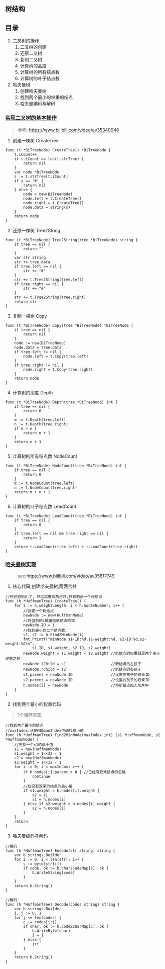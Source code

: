 ## 树结构

## 目录
1. 二叉树的操作
    1. 二叉树的创建
    1. 还原二叉树
    1. 复制二叉树
    1. 计算树的高度
    1. 计算树的所有结点数
    1. 计算树的叶子结点数
1. 哈夫曼树
    1. 创建哈夫曼树
    1. 找到两个最小的权重的结点
    1. 哈夫曼编码与解码

### [实现二叉树的基本操作](binary_tree.go)
> 参考: https://www.bilibili.com/video/av35340048
1. 创建一棵树 CreateTree
```
func (t *BiTreeNode) CreateTree() *BiTreeNode {
	t.iCount++
	if t.iCount >= len(t.strTree) {
		return nil
	}
	var node *BiTreeNode
	s := t.strTree[t.iCount]
	if s == '#' {
		return nil
	} else {
		node = new(BiTreeNode)
        node.left = t.CreateTree()
        node.right = t.CreateTree()
        node.data = string(s)
	}
	return node
}
```
2. 还原一棵树 Tree2String
```
func (t *BiTreeNode) Tree2String(tree *BiTreeNode) string {
	if tree == nil {
		return ""
	}
	var str string
	str += tree.data
	if tree.left == nil {
        str += "#"
    }
    str += t.Tree2String(tree.left)
    if tree.right == nil {
        str += "#"
    }
    str += t.Tree2String(tree.right)    
	return str
}
```
3. 复制一棵树 Copy
```
func (t *BiTreeNode) Copy(tree *BiTreeNode) *BiTreeNode {
	if tree == nil {
		return nil
	}
	node := new(BiTreeNode)
	node.data = tree.data
	if tree.left != nil {
		node.left = t.Copy(tree.left)
	}
	if tree.right != nil {
		node.right = t.Copy(tree.right)
	}
	return node
}
```
4. 计算树的高度 Depth
```
func (t *BiTreeNode) Depth(tree *BiTreeNode) int {
	if tree == nil {
		return 0
	}
	m := t.Depth(tree.left)
	n := t.Depth(tree.right)
	if m > n {
		return m + 1
	}
	return n + 1
}
```
5. 计算树的所有结点数 NodeCount
```
func (t *BiTreeNode) NodeCount(tree *BiTreeNode) int {
	if tree == nil {
		return 0
	}
	m := t.NodeCount(tree.left)
	n := t.NodeCount(tree.right)
	return m + n + 1
}
```
6. 计算树的叶子结点数 LeadCount
```
func (t *BiTreeNode) LeadCount(tree *BiTreeNode) int {
	if tree == nil {
		return 0
	}
	if tree.left == nil && tree.right == nil {
		return 1
	}
	return t.LeadCount(tree.left) + t.LeadCount(tree.right)
}
```

### [哈夫曼树实现](huffman_tree.go)
> see:https://www.bilibili.com/video/av35817749
1. 核心代码,创建哈夫曼树,两两合并
```
//已经初始化了, 然后需要两两合并,只到剩余一个根结点
func (h *HuffmanTree) CreateTree() {
	for i := h.weightLength; i < h.nodesNumber; i++ {
		//创建一个新结点
		newNode := new(HuffmanNode)
		//将当前的i赋值给新结点的ID
		newNode.ID = i
		//找到最小的二个结点数.
		s1, s2 := h.Find2MinNode(i)
		fmt.Printf("minNode:s1-ID:%d,s1-weight:%d, s2-ID:%d,s2-weight:%d\n",
			s1.ID, s1.weight, s2.ID, s2.weight)
		newNode.weight = s1.weight + s2.weight //新结点的权重就是两个孩子权重之和
		newNode.lChild = s1                    //新结点的左孩子
		newNode.rChild = s2                    //新结点的右孩子
		s1.parent = newNode.ID                 //设置左孩子的双亲ID
		s2.parent = newNode.ID                 //设置右孩子的双亲ID
		h.nodes[i] = newNode                   //将新结点加入切片中
	}
}
``` 
2. 找到两个最小的权重代码
> 1个循环实现
```
//找到两个最小的结点
//maxIndex:从0到最manIndex中间找最小值
func (h *HuffmanTree) Find2MinNode(maxIndex int) (s1 *HuffmanNode, s2 *HuffmanNode) {
	//先找一个s1的最小值
	s1 = new(HuffmanNode)
	s1.weight = 1<<32 - 1
	s2 = new(HuffmanNode)
	s2.weight = 1<<32 - 1
	for i := 0; i < maxIndex; i++ {
		if h.nodes[i].parent > 0 { //已经有双亲结点的忽略
			continue
		}
		//找没有双亲的结点的最小值
		if s1.weight > h.nodes[i].weight {
			s2 = s1
			s1 = h.nodes[i]
		} else if s2.weight > h.nodes[i].weight {
			s2 = h.nodes[i]
		}
	}
	return
}
```
3. 哈夫曼编码与解码
```
//编码
func (h *HuffmanTree) Encode(str string) string {
	var b strings.Builder
	for i := 0; i < len(str); i++ {
		s := byte(str[i])
		if code, ok := h.char2CodeMap[s]; ok {
			b.WriteString(code)
		}
	}
	return b.String()
}

//解码
func (h *HuffmanTree) Decode(codes string) string {
	var b strings.Builder
	i, j := 0, 1
	for j <= len(codes) {
		c := codes[i:j]
		if char, ok := h.code2CharMap[c]; ok {
			b.WriteByte(char)
			i = j
		} else {
			j++
		}
	}
	return b.String()
}
```